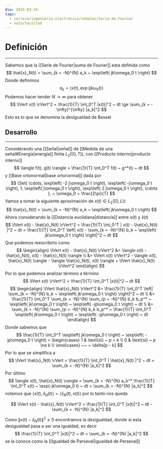 ```yaml
---
dia: 2024-03-26
tags:
  - carrera/ingeniería-electrónica/señales/Serie-de-Fourier
  - nota/facultad
---
```

# Definición
---
Sabemos que la [[Serie de Fourier|suma de Fourier]] esta definida como $$ \hat{x}_N(t) = \sum_{k = -N}^{N} a_k ~ \exp\left( jk\omega_0 t \right) $$
Donde definimos $$ a_k = \langle x(t), \exp\left( jk\omega_0 t \right) \rangle $$
Podemos hacer tender $N \to \infty$ para obtener  $$ \lVert x(t) \rVert^2 = \frac{1}{T} \int_0^T |x(t)|^2 ~ dt \ge \sum_{k = -\infty}^{\infty} |a_k|^2 $$ 
Esto es lo que se denomina la desigualdad de Bessel 

## Desarrollo
---
Considerando una [[Señal|señal]] de [[Medida de una señal#Energía|energía]] finita $L_2([0, T))$, con [[Producto interno|producto interno]] $$ \langle f(t), g(t) \rangle = \frac{1}{T} \int_0^T f(t) ~ g^*(t) ~ dt $$ y [[Base ortonormal|base ortonormal]] dada por $$ \Set{ 
	\cdots,
	\exp\left( -2 j\omega_0 t \right),
	\exp\left( -j\omega_0 t \right),
	1,
	\exp\left( j\omega_0 t \right),
	\exp\left( 2 j\omega_0 t \right),
	\cdots 
}, ~ \omega_0 = \frac{2\pi}{T} $$
Vamos a tomar la siguiente aproximación de $x(t) \in L_2([0, L))$ $$ \hat{x}_N(t) = \sum_{k = -N}^{N} a_k ~ \exp\left( jk\omega_0 t \right) $$
Ahora considerando la [[Distancia euclidiana|distancia]] entre $x(t)$ y $\hat{x}(t)$ $$ \lVert x(t) - \hat{x}_N(t) \rVert^2 = \frac{1}{T} \int_0^T | x(t) - \hat{x}_N(t) |^2 ~ dt = \frac{1}{T} \int_0^T \left| x(t) - \sum_{k = -N}^{N} b_k ~ \exp\left( jk\omega_0 t \right)  \right|^2 ~ dt $$
Que podemos reescribirlo como $$ \begin{align} 
	\lVert x(t) - \hat{x}_N(t) \rVert^2 &= \langle x(t) - \hat{x}_N(t), x(t) - \hat{x}_N(t) \rangle \\
	&= \lVert x(t) \rVert^2 - \langle x(t), \hat{x}_N(t) \rangle - \langle \hat{x}_N(t), x(t) \rangle + \lVert \hat{x}_N(t) \rVert^2
\end{align} $$
Por lo que podemos analizar término a término $$ \lVert x(t) \rVert^2 = \frac{1}{T} \int_0^T |x(t)|^2 ~ dt $$ $$ \begin{align} 
	\lVert \hat{x}_N(t) \rVert^2 &= \frac{1}{T} \int_0^T \left| \sum_{k = -N}^{N} b_k ~ \exp\left( jk\omega_0 t \right)  \right|^2 ~ dt \\
	&= \frac{1}{T} \int_0^T \sum_{k = -N}^{N} \sum_{p = -N}^{N} b_k b_p^*  ~ \exp\left( jk\omega_0 t \right) ~ \exp\left( -jp\omega_0 t \right)  ~ dt \\
	&= \sum_{k = -N}^{N} \sum_{p = -N}^{N} b_k b_p^*  ~ \frac{1}{T} \int_0^T \exp\left( jk\omega_0 t \right) ~ \exp\left( -jp\omega_0 t \right)  ~ dt
\end{align}
$$
Donde sabemos que $$ \frac{1}{T} \int_0^T \exp\left( jk\omega_0 t \right) ~ \exp\left( -jp\omega_0 t \right) = \begin{cases} 
	1 & \text{si} ~ p = k \\
	0 & \text{si} ~ p \ne k \\ 
\end{cases} ~~  = \delta[p - k] $$
Por lo que se simplifica a $$ \lVert \hat{x}_N(t) \rVert = \frac{1}{T} \int_0^T | \hat{x}_N(t) |^2 ~ dt = \sum_{k = -N}^{N} |a_k|^2 $$
Por último $$ \langle x(t), \hat{x}_N(t) \rangle = \sum_{k = -N}^{N} a_k^* \frac{1}{T} \int_0^T x(t) ~ \exp(-jk\omega_0 t) ~ dt = \sum_{k = -N}^{N} |a_k|^2 $$ notemos que $\langle x(t), \hat{x}_N(t) \rangle = \langle \hat{x}_N(t), x(t) \rangle$ por lo tanto nos queda 

$$ \lVert x(t) - \hat{x}_N(t) \rVert^2 = \frac{1}{T} \int_0^T |x(t)|^2 ~ dt - \sum_{k = -N}^{N} |a_k|^2 $$

Como $\lVert x(t) - \hat{x}_N(t) \rVert^2 \ge 0$ encontramos la desigualdad, donde si esta desigualdad pasa a ser una igualdad, es decir $$ \frac{1}{T} \int_0^T |x(t)|^2 ~ dt = \sum_{k = -N}^{N} |a_k|^2 $$ se la conoce como la [[Igualdad de Parseval|igualdad de Perseval]]

